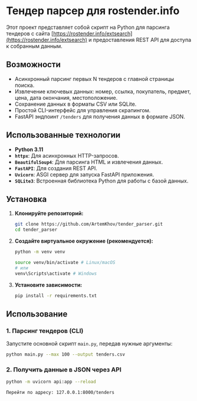 # Тендер парсер для rostender.info

Этот проект представляет собой скрипт на Python для парсинга тендеров с сайта [https://rostender.info/extsearch](https://rostender.info/extsearch) и предоставления REST API для доступа к собранным данным.

## Возможности

- Асинхронный парсинг первых N тендеров с главной страницы поиска.
- Извлечение ключевых данных: номер, ссылка, покупатель, предмет, цена, дата окончания, местоположение.
- Сохранение данных в форматы CSV или SQLite.
- Простой CLI-интерфейс для управления скрапингом.
- FastAPI эндпоинт `/tenders` для получения данных в формате JSON.

## Использованные технологии

- **Python 3.11**
- **`httpx`**: Для асинхронных HTTP-запросов.
- **`BeautifulSoup4`**: Для парсинга HTML и извлечения данных.
- **`FastAPI`**: Для создания REST API.
- **`Uvicorn`**: ASGI сервер для запуска FastAPI приложения.
- **`SQLite3`**: Встроенная библиотека Python для работы с базой данных.

## Установка

1. **Клонируйте репозиторий:**
    ```bash
    git clone https://github.com/ArtemKhov/tender_parser.git
    cd tender_parser
    ```

2. **Создайте виртуальное окружение (рекомендуется):**
    ```bash
    python -m venv venv
   
    source venv/bin/activate # Linux/macOS
    # или
    venv\Scripts\activate # Windows
    ```

3. **Установите зависимости:**
    ```bash
    pip install -r requirements.txt
    ```

## Использование

### 1. Парсинг тендеров (CLI)

Запустите основной скрипт `main.py`, передав нужные аргументы:

```bash
python main.py --max 100 --output tenders.csv
```

### 2. Получить данные в JSON через API
```bash
python -m uvicorn api:app --reload

Перейти по адресу: 127.0.0.1:8000/tenders
```
